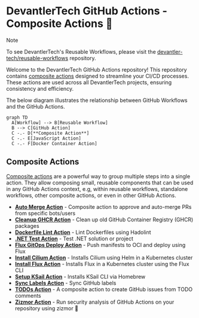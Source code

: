 # DevantlerTech GitHub Actions - Composite Actions 🚀

> [!NOTE]
> To see DevantlerTech's Reusable Workflows, please visit the [devantler-tech/reusable-workflows](https://github.com/devantler-tech/reusable-workflows) repository.

Welcome to the DevantlerTech GitHub Actions repository! This repository contains [composite actions](#composite-actions) designed to streamline your CI/CD processes.  These actions are used across all DevantlerTech projects, ensuring consistency and efficiency.

The below diagram illustrates the relationship between GitHub Workflows and the GitHub Actions.

```mermaid
graph TD
  A[Workflow] --> B[Reusable Workflow]
  B --> C[GitHub Action]
  C -.- D[**Composite Action**]
  C -.- E[JavaScript Action]
  C -.- F[Docker Container Action]
```

## Composite Actions

[Composite actions](https://docs.github.com/en/actions/tutorials/creating-a-composite-action) are a powerful way to group multiple steps into a single action. They allow composing small, reusable components that can be used in any GitHub Actions context, e.g, within reusable workflows, standalone workflows, other composite actions, or even in other GitHub Actions.

- **[Auto Merge Action](auto-merge-action/README.md)** - Composite action to approve and auto-merge PRs from specific bots/users
- **[Cleanup GHCR Action](cleanup-ghcr-action/README.md)** - Clean up old GitHub Container Registry (GHCR) packages
- **[Dockerfile Lint Action](dockerfile-lint-action/README.md)** - Lint Dockerfiles using Hadolint
- **[.NET Test Action](dotnet-test-action/README.md)** - Test .NET solution or project
- **[Flux GitOps Deploy Action](flux-gitops-deploy-action/README.md)** - Push manifests to OCI and deploy using Flux
- **[Install Cilium Action](install-cilium-action/README.md)** - Installs Cilium using Helm in a Kubernetes cluster
- **[Install Flux Action](install-flux-action/README.md)** - Installs Flux in a Kubernetes cluster using the Flux CLI
- **[Setup KSail Action](setup-ksail-action/README.md)** - Installs KSail CLI via Homebrew
- **[Sync Labels Action](sync-labels-action/README.md)** - Sync GitHub labels
- **[TODOs Action](todos-action/README.md)** - A composite action to create GitHub issues from TODO comments
- **[Zizmor Action](zizmor-action/README.md)** - Run security analysis of GitHub Actions on your repository using zizmor 🌈
